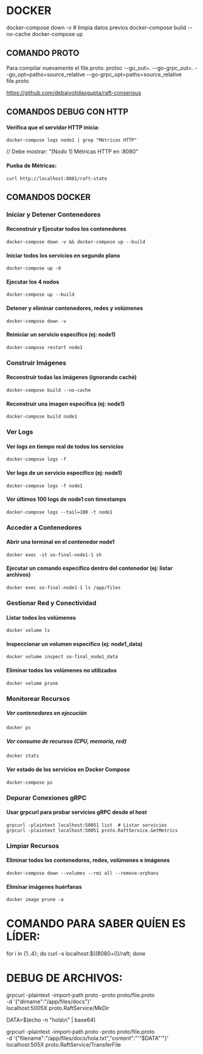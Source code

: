 # DOCKER
docker-compose down -v        # limpia datos previos
docker-compose build --no-cache
docker-compose up



## COMANDO PROTO
Para compilar nuevamente el file.proto:
protoc --go_out=. --go-grpc_out=.     --go_opt=paths=source_relative     --go-grpc_opt=paths=source_relative     file.proto



https://github.com/debajyotidasgupta/raft-consensus


## COMANDOS DEBUG CON HTTP
#### Verifica que el servidor HTTP inicia:
    docker-compose logs node1 | grep "Métricas HTTP"
// Debe mostrar: "[Nodo 1] Métricas HTTP en :8080"

#### Pueba de Métricas:
    curl http://localhost:8081/raft-state


## COMANDOS DOCKER
### Iniciar y Detener Contenedores
#### Reconstruir y Ejecutar todos los contenedores
    docker-compose down -v && docker-compose up --build

#### Iniciar todos los servicios en segundo plano
    docker-compose up -d

#### Ejecutar los 4 nodos
    docker-compose up --build

#### Detener y eliminar contenedores, redes y volúmenes
    docker-compose down -v

#### Reiniciar un servicio específico (ej: node1)
    docker-compose restart node1


### Construir Imágenes
#### Reconstruir todas las imágenes (ignorando caché)
    docker-compose build --no-cache

#### Reconstruir una imagen específica (ej: node1)
    docker-compose build node1

### Ver Logs

#### Ver logs en tiempo real de todos los servicios
    docker-compose logs -f

#### Ver logs de un servicio específico (ej: node1)
    docker-compose logs -f node1

#### Ver últimos 100 logs de node1 con timestamps
    docker-compose logs --tail=100 -t node1

### Acceder a Contenedores

#### Abrir una terminal en el contenedor node1
    docker exec -it so-final-node1-1 sh

#### Ejecutar un comando específico dentro del contenedor (ej: listar archivos)
    docker exec so-final-node1-1 ls /app/files

### Gestionar Red y Conectividad

#### Listar todos los volúmenes
    docker volume ls

#### Inspeccionar un volumen específico (ej: node1_data)
    docker volume inspect so-final_node1_data

#### Eliminar todos los volúmenes no utilizados
    docker volume prune

### Monitorear Recursos

##### Ver contenedores en ejecución
    docker ps

##### Ver consumo de recursos (CPU, memoria, red)
    docker stats

#### Ver estado de los servicios en Docker Compose
    docker-compose ps

### Depurar Conexiones gRPC

#### Usar grpcurl para probar servicios gRPC desde el host
    grpcurl -plaintext localhost:50051 list  # Listar servicios
    grpcurl -plaintext localhost:50051 proto.RaftService.GetMetrics

### Limpiar Recursos

#### Eliminar todos los contenedores, redes, volúmenes e imágenes
    docker-compose down --volumes --rmi all --remove-orphans

#### Eliminar imágenes huérfanas
    docker image prune -a



# COMANDO PARA SABER QUÍEN ES LÍDER:
for i in {1..4}; do curl -s localhost:$((8080+i))/raft; done
# DEBUG DE ARCHIVOS:

grpcurl -plaintext -import-path proto -proto proto/file.proto \
  -d '{"dirname":"/app/files/docs"}' \
  localhost:5005X proto.RaftService/MkDir

DATA=$(echo -n "hola\n" | base64)

grpcurl -plaintext -import-path proto -proto proto/file.proto \
  -d '{"filename":"/app/files/docs/hola.txt","content":"'"$DATA"'"}' \
  localhost:505X proto.RaftService/TransferFile
